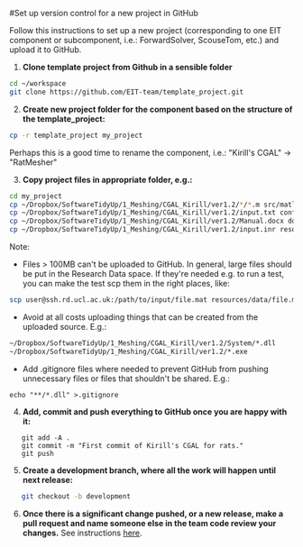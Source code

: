 #Set up version control for a new project in GitHub

Follow this instructions to set up a new project (corresponding to one EIT component or subcomponent, i.e.: ForwardSolver, ScouseTom, etc.) and upload it to GitHub. 

1. __Clone template project from Github in a sensible folder__

 ```bash
cd ~/workspace
git clone https://github.com/EIT-team/template_project.git
```

2. __Create new project folder for the component based on the structure of the template_project:__

 ```bash
cp -r template_project my_project
```
 Perhaps this is a good time to rename the component, i.e.: "Kirill's CGAL" -> "RatMesher"

3. __Copy project files in appropriate folder, e.g.:__

 ```bash
cd my_project
cp ~/Dropbox/SoftwareTidyUp/1_Meshing/CGAL_Kirill/ver1.2/*/*.m src/matlab/
cp ~/Dropbox/SoftwareTidyUp/1_Meshing/CGAL_Kirill/ver1.2/input.txt config/
cp ~/Dropbox/SoftwareTidyUp/1_Meshing/CGAL_Kirill/ver1.2/Manual.docx doc/
cp ~/Dropbox/SoftwareTidyUp/1_Meshing/CGAL_Kirill/ver1.2/input.inr resources/data
```

 Note:

 * Files > 100MB can't be uploaded to GitHub. In general, large files should be put in the Research Data space. If they're needed e.g. to run a test, you can make the test scp them in the right places, like:

 ```bash
scp user@ssh.rd.ucl.ac.uk:/path/to/input/file.mat resources/data/file.mat
```

 * Avoid at all costs uploading things that can be created from the uploaded source. E.g.:

 ```bash
~/Dropbox/SoftwareTidyUp/1_Meshing/CGAL_Kirill/ver1.2/System/*.dll
~/Dropbox/SoftwareTidyUp/1_Meshing/CGAL_Kirill/ver1.2/*.exe
```

 * Add .gitignore files where needed to prevent GitHub from pushing unnecessary files or files that shouldn't be shared. E.g.:
 
 ```
 echo "**/*.dll" >.gitignore
 ```

4. __Add, commit and push everything to GitHub once you are happy with it:__

 ```
    git add -A .
    git commit -m "First commit of Kirill's CGAL for rats." 
    git push
```

5. __Create a development branch, where all the work will happen until next release:__

 ```bash
    git checkout -b development
 ```

6. __Once there is a significant change pushed, or a new release, make a pull request and name someone else in the team code review your changes.__ See instructions [here](https://help.github.com/articles/using-pull-requests/).


    

